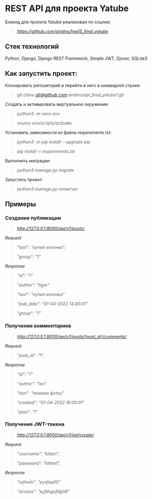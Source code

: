 # REST API для проекта Yatube

Бэкенд для проекта Yatube реализован по ссылке:

>*https://github.com/airatns/hw05_final_yatube*

## **Стек технологий**

Python, Django, Django REST Framework, Simple JWT, Djoser, SQLite3

## **Как запустить проект:**

Клонировать репозиторий и перейти в него в командной строке:

>*git clone git@github.com:airatns/api_final_yatube1.git*

Cоздать и активировать виртуальное окружение:

>*python3 -m venv env*

>*source env/scripts/activate*

Установить зависимости из файла requirements.txt:

>*python3 -m pip install --upgrade pip*

>*pip install -r requirements.txt*

Выполнить миграции:

>*python3 manage.py migrate*

Запустить проект:

>*python3 manage.py runserver*


## **Примеры**

### **Создание публикации**

>*http://127.0.0.1:8000/api/v1/posts/*

*Request*

>*"text": "купил котенка",*

>*"group": "1"*

*Response*

>*"id": "1"*

>*"author": "tiger"*

>*"text": "купил котенка"*

>*"pub_date": "01-04-2022 14:00:01"*

>*"group": "1"*

### **Получение комментариев**

>*http://127.0.0.1:8000/api/v1/posts/{post_id}/comments/*

*Request*

>*"post_id": "1",*

*Response*

>*"id": "1"*

>*"author": "leo"*

>*"text": "покажи фотку"*

>*"created": "01-04-2022 16:00:01"*

>*"post": "1"*

### **Получение JWT-токена**

>*http://127.0.0.1:8000/api/v1/jwt/create/*

*Request*

>*"username": "kitten",*

>*"password": "kitten1",*

*Response*

>*"refresh": "eysfaq05"*

>*"access": "eyfdsgsfdg08"*
